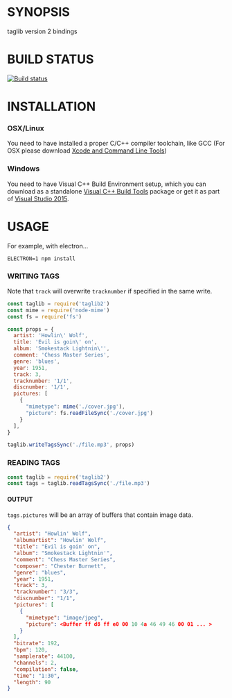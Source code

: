 # SYNOPSIS
taglib version 2 bindings

# BUILD STATUS
[![Build status](https://ci.appveyor.com/api/projects/status/fkt7jiqubahuja5o?svg=true)](https://ci.appveyor.com/project/0x00A/node-taglib2)

# INSTALLATION

### OSX/Linux

You need to have installed a proper C/C++ compiler toolchain, like GCC (For OSX please download [Xcode and Command Line Tools](https://developer.apple.com/xcode/))

### Windows

You need to have Visual C++ Build Environment setup, which you can download as a standalone [Visual C++ Build Tools](http://landinghub.visualstudio.com/visual-cpp-build-tools) package or get it as part of [Visual Studio 2015](https://www.visualstudio.com/products/visual-studio-community-vs).

# USAGE
For example, with electron...

```
ELECTRON=1 npm install
```

### WRITING TAGS
Note that `track` will overwrite `tracknumber` if specified in the same write.

```js
const taglib = require('taglib2')
const mime = require('node-mime')
const fs = require('fs')

const props = {
  artist: 'Howlin\' Wolf',
  title: 'Evil is goin\' on',
  album: 'Smokestack Lightnin\'',
  comment: 'Chess Master Series',
  genre: 'blues',
  year: 1951,
  track: 3,
  tracknumber: '1/1',
  discnumber: '1/1',
  pictures: [
    {
      "mimetype": mime('./cover.jpg'),
      "picture": fs.readFileSync('./cover.jpg')
    } 
  ],
}

taglib.writeTagsSync('./file.mp3', props)
```

### READING TAGS

```js
const taglib = require('taglib2')
const tags = taglib.readTagsSync('./file.mp3')
```

#### OUTPUT
`tags.pictures` will be an array of buffers that contain image data.

```json
{
  "artist": "Howlin' Wolf",
  "albumartist": "Howlin' Wolf",
  "title": "Evil is goin' on",
  "album": "Smokestack Lightnin'",
  "comment": "Chess Master Series",
  "composer": "Chester Burnett",
  "genre": "blues",
  "year": 1951,
  "track": 3,
  "tracknumber": "3/3",
  "discnumber": "1/1",
  "pictures": [
    {
      "mimetype": "image/jpeg",
      "picture": <Buffer ff d8 ff e0 00 10 4a 46 49 46 00 01 ... >
    } 
  ],
  "bitrate": 192,
  "bpm": 120,
  "samplerate": 44100,
  "channels": 2,
  "compilation": false,
  "time": "1:30",
  "length": 90
}
```
